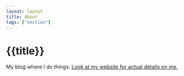 ```yaml
---
layout: layout
title: About
tags: ["section"]
---
```


# {{title}}

My blog where I do things. [Look at my website for actual details on me.](https://obspogon.neocities.org)
